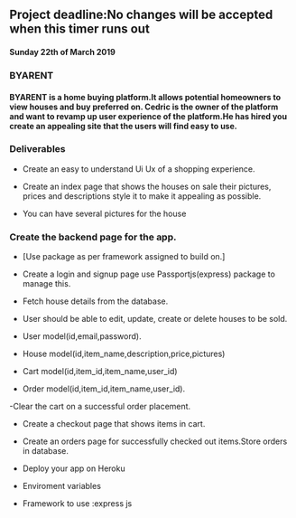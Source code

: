 
## Project deadline:No changes will be accepted when this timer runs out
#### Sunday 22th of March 2019


### BYARENT
#### BYARENT is a home buying platform.It allows potential homeowners to view houses and buy preferred on. Cedric is the owner of the platform and want to revamp up user experience of the platform.He has hired you create an appealing site that the users will find easy to use.

### Deliverables
- Create an easy to understand Ui Ux of a shopping experience.

- Create an index page that shows the houses on sale their pictures, prices and descriptions style it to make it appealing as possible. 

-  You can have several pictures for the house

### Create the backend page for the app. 
- [Use package as per framework assigned to build on.]

- Create a login and signup page use Passportjs(express) package to manage this.

- Fetch house details from the database.

- User should be able to edit, update, create or delete houses to be sold.



- User model(id,email,password).
- House model(id,item_name,description,price,pictures)
- Cart model(id,item_id,item_name,user_id)
- Order model(id,item_id,item_name,user_id).

-Clear the cart on a successful order placement.
- Create a checkout page that shows items in cart.
- Create an orders page for successfully checked out items.Store orders in database.



- Deploy your app on Heroku

- Enviroment variables

- Framework to use :express js